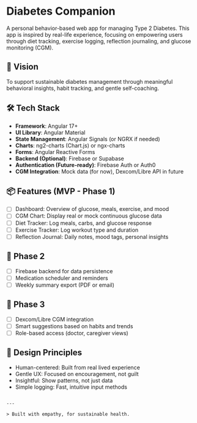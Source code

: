 
# Diabetes Companion

A personal behavior-based web app for managing Type 2 Diabetes. This app is inspired by real-life experience, focusing on empowering users through diet tracking, exercise logging, reflection journaling, and glucose monitoring (CGM).

## 🧠 Vision

To support sustainable diabetes management through meaningful behavioral insights, habit tracking, and gentle self-coaching.

## 🛠 Tech Stack

- **Framework**: Angular 17+
- **UI Library**: Angular Material
- **State Management**: Angular Signals (or NGRX if needed)
- **Charts**: ng2-charts (Chart.js) or ngx-charts
- **Forms**: Angular Reactive Forms
- **Backend (Optional)**: Firebase or Supabase
- **Authentication (Future-ready)**: Firebase Auth or Auth0
- **CGM Integration**: Mock data (for now), Dexcom/Libre API in future

## 📦 Features (MVP - Phase 1)

- [ ] Dashboard: Overview of glucose, meals, exercise, and mood
- [ ] CGM Chart: Display real or mock continuous glucose data
- [ ] Diet Tracker: Log meals, carbs, and glucose response
- [ ] Exercise Tracker: Log workout type and duration
- [ ] Reflection Journal: Daily notes, mood tags, personal insights

## 🚀 Phase 2

- [ ] Firebase backend for data persistence
- [ ] Medication scheduler and reminders
- [ ] Weekly summary export (PDF or email)

## 🔮 Phase 3

- [ ] Dexcom/Libre CGM integration
- [ ] Smart suggestions based on habits and trends
- [ ] Role-based access (doctor, caregiver views)

## 📐 Design Principles

- Human-centered: Built from real lived experience
- Gentle UX: Focused on encouragement, not guilt
- Insightful: Show patterns, not just data
- Simple logging: Fast, intuitive input methods

```

---

> Built with empathy, for sustainable health.
